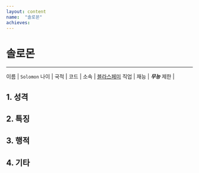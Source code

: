 ```yaml
---
layout: content
name:  "솔로몬"
achieves:
---
```

# 솔로몬
---
>  

이름 | `Solomon`
나이 |
국적 |
코드 |
소속 | [블라스페미](../../influence/blasfemy)
직업 |
재능 | ***무능***
제한 |

## 1. 성격

## 2. 특징


## 3. 행적


## 4. 기타
